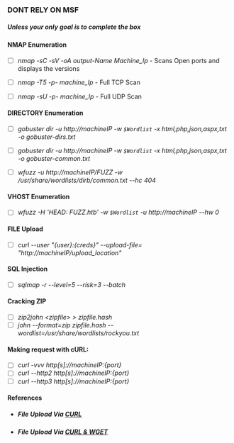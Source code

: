 ### DONT RELY ON MSF
##### Unless your only goal is to complete the box

#### NMAP Enumeration<br />
- [ ] *nmap -sC -sV -oA output-Name Machine_Ip* - Scans Open ports and displays the versions<br />
- [ ] *nmap -T5 -p- machine_Ip* - Full TCP Scan <br />
- [ ] *nmap -sU -p- machine_Ip* - Full UDP Scan <br />


#### DIRECTORY Enumeration<br />
- [ ] *gobuster dir -u http://machineIP -w ```$Wordlist``` -x html,php,json,aspx,txt -o gobuster-dirs.txt*<br />
- [ ] *gobuster dir -u http://machineIP -w ```$Wordlist``` -x html,php,json,aspx,txt -o gobuster-common.txt*<br />
- [ ] *wfuzz -u http://machineIP/FUZZ -w /usr/share/wordlists/dirb/common.txt --hc 404*<br />


#### VHOST Enumeration<br />
- [ ] *wfuzz -H 'HEAD: FUZZ.htb' -w ```$Wordlist``` -u http://machineIP --hw 0*<br />

#### FILE Upload<br />
- [ ] *curl --user "{user}:{creds}" --upload-file=<file> "http://machineIP/upload_location"*<br />
  
#### SQL Injection<br />
- [ ] *sqlmap -r <request-file> --level=5 --risk=3 --batch*<br />
  
#### Cracking ZIP<br />
- [ ] *zip2john \<zipfile\> \> zipfile.hash*<br />
- [ ] *john  --format=zip zipfile.hash --wordlist=/usr/share/wordlists/rockyou.txt*

#### Making request with cURL:<br />
- [ ] *curl -vvv http[s]://machineIP:{port}*
- [ ] *curl --http2 http[s]://machineIP:{port}*
- [ ] *curl --http3 http[s]://machineIP:{port}*
  
#### References<br />
  - ##### File Upload Via *[CURL](https://medium.com/@petehouston/upload-files-with-curl-93064dcccc76)*<br />
  - ##### File Upload Via *[CURL & WGET](https://www.ostechnix.com/easy-fast-way-share-files-internet-command-line/)*<br />
